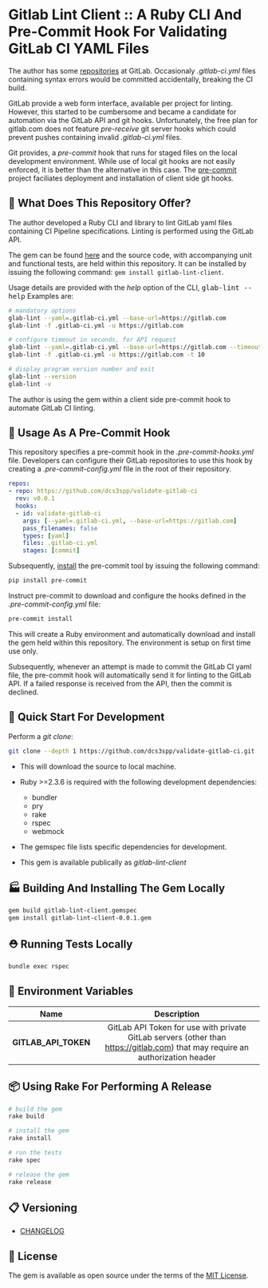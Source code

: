# Gitlab Lint Client :: A Ruby CLI And Pre-Commit Hook For Validating GitLab CI YAML Files

The author has some [repositories](https://gitlab.com/groups/sppears_grp/-/shared) at GitLab.
Occasionaly *.gitlab-ci.yml* files containing syntax errors would be committed accidentally, 
breaking the CI build.

GitLab provide a web form interface, available per project for linting. However, this started
to be cumbersome and became a candidate for automation via the GitLab API and git hooks. 
Unfortunately, the free plan for gitlab.com does not feature *pre-receive* git server hooks which
could prevent pushes containing invalid *.gitlab-ci.yml* files. 

Git provides, a *pre-commit* hook that runs for staged files on the local development environment.
While use of local git hooks are not easily enforced, it is better than the alternative in this case. 
The [pre-commit](https://pre-commit.com/) project faciliates deployment and installation of 
client side git hooks. 


## 🔎 What Does This Repository Offer?

The author developed a Ruby CLI and library to lint GitLab yaml files containing CI 
Pipeline specifications. Linting is performed using the GitLab API. 

The gem can be found [here]() and the source code, with accompanying unit and functional tests, 
are held within this repository. It can be installed by issuing the following command: 
```gem install gitlab-lint-client```. 

Usage details are provided with the *help* option of the CLI, <kbd>glab-lint --help</kbd>
Examples are:

``` bash
# mandatory options
glab-lint --yaml=.gitlab-ci.yml --base-url=https://gitlab.com
glab-lint -f .gitlab-ci.yml -u https://gitlab.com

# configure timeout in seconds, for API request
glab-lint --yaml=.gitlab-ci.yml --base-url=https://gitlab.com --timeout=10
glab-lint -f .gitlab-ci.yml -u https://gitlab.com -t 10

# display program version number and exit
glab-lint --version
glab-lint -v 
```

The author is using the gem within a client side pre-commit hook to automate GitLab CI linting.


## 🔐 Usage As A Pre-Commit Hook

This repository specifies a pre-commit hook in the *.pre-commit-hooks.yml* file. Developers can
configure their GitLab repositories to use this hook by creating a *.pre-commit-config.yml* file
in the root of their repository.

``` yaml
repos:
- repo: https://github.com/dcs3spp/validate-gitlab-ci
  rev: v0.0.1
  hooks:
  - id: validate-gitlab-ci
    args: [--yaml=.gitlab-ci.yml, --base-url=https://gitlab.com]
    pass_filenames: false
    types: [yaml]
    files: .gitlab-ci.yml
    stages: [commit]
```

Subsequently, [install](https://pre-commit.com/#installation) the pre-commit tool by issuing
the following command:

``` bash
pip install pre-commit
```

Instruct pre-commit to download and configure the hooks defined in the *.pre-commit-config.yml* file:

``` bash
pre-commit install
```

This will create a Ruby environment and automatically download and install the gem held within this 
repository. The environment is setup on first time use only.

Subsequently, whenever an attempt is made to commit the GitLab CI yaml file, the pre-commit hook
will automatically send it for linting to the GitLab API. If a failed response is received from the API,
then the commit is declined. 


## 🔧 Quick Start For Development

Perform a *git clone*:
``` bash
git clone --depth 1 https://github.com/dcs3spp/validate-gitlab-ci.git
```

* This will download the source to local machine. 
* Ruby >=2.3.6 is required with the following development dependencies:
    * bundler
    * pry
    * rake
    * rspec
    * webmock

* The gemspec file lists specific dependencies for development.
* This gem is available publically as *gitlab-lint-client*


## 🏭 Building And Installing The Gem Locally

``` bash
gem build gitlab-lint-client.gemspec
gem install gitlab-lint-client-0.0.1.gem
```

## ⛑ Running Tests Locally

``` bash
bundle exec rspec
```

## 📁 Environment Variables

**Name**  |  **Description**
:---:  |  :---:
**GITLAB_API_TOKEN**  |  GitLab API Token for use with private GitLab servers (other than https://gitlab.com) that may require an authorization header 


## 📦 Using Rake For Performing A Release

``` bash
# build the gem
rake build

# install the gem
rake install

# run the tests
rake spec

# release the gem
rake release
```


## 📋 Versioning

- [CHANGELOG](CHANGELOG.md)


## 🔑 License

The gem is available as open source under the terms of the [MIT License](https://opensource.org/licenses/MIT).
